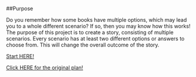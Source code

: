 ##Purpose

Do you remember how some books have multiple options, which may lead you to a whole different scenario?
If so, then you may know how this works! The purpose of this project is to create a story, consisting of multiple scenarios.
Every scenario has at least two different options or answers to choose from. This will change the overall outcome of the story.

[Start HERE!](situations/alarm.md)

[Click HERE for the original plan!](https://docs.google.com/document/d/1m4AH9QHf5FhJXBcDgZP3G2ZN-B9PwYUrmrVBoX-c_Hg/edit?ts=56359607)
